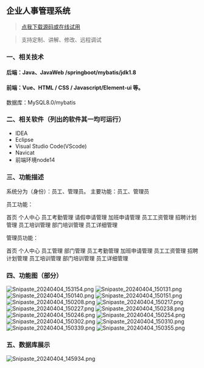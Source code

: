 ## 企业人事管理系统

> [点我下载源码或在线试用](https://www.notmaker.com/detail/d76d69d0484d4a8a898b64f4b09c4010/ghbnew) 

> 支持定制、讲解、修改、远程调试


### 一、相关技术
#### 后端：Java、JavaWeb /springboot/mybatis/jdk1.8
#### 前端：Vue、HTML / CSS / Javascript/Element-ui 等。
数据库：MySQL8.0/mybatis
### 二、相关软件（列出的软件其一均可运行）
- IDEA
- Eclipse
- Visual Studio Code(VScode)
- Navicat
- 前端环境node14

### 三、功能描述
系统分为（身份）：员工、管理员。
主要功能：员工、管理员

员工功能：

首页
个人中心
员工考勤管理
请假申请管理
加班申请管理
员工工资管理
招聘计划管理
员工培训管理
部门培训管理
员工详细管理

管理员功能：

首页
个人中心
员工管理
部门管理
员工考勤管理
加班申请管理
员工工资管理
招聘计划管理
员工培训管理
部门培训管理
员工详细管理

### 四、功能图（部分）
![Snipaste_20240404_153154.png](https://store.ptcc9.top/notmaker/user_upload/3bd80f18ce8947948de216e157f71105/2024-04-04%2015:32:31_Snipaste_2024-04-04_15-31-54.png)
![Snipaste_20240404_150131.png](https://store.ptcc9.top/notmaker/user_upload/3bd80f18ce8947948de216e157f71105/2024-04-04%2015:22:04_Snipaste_2024-04-04_15-01-31.png)
![Snipaste_20240404_150140.png](https://store.ptcc9.top/notmaker/user_upload/3bd80f18ce8947948de216e157f71105/2024-04-04%2015:22:14_Snipaste_2024-04-04_15-01-40.png)
![Snipaste_20240404_150151.png](https://store.ptcc9.top/notmaker/user_upload/3bd80f18ce8947948de216e157f71105/2024-04-04%2015:22:25_Snipaste_2024-04-04_15-01-51.png)
![Snipaste_20240404_150208.png](https://store.ptcc9.top/notmaker/user_upload/3bd80f18ce8947948de216e157f71105/2024-04-04%2015:22:32_Snipaste_2024-04-04_15-02-08.png)
![Snipaste_20240404_150217.png](https://store.ptcc9.top/notmaker/user_upload/3bd80f18ce8947948de216e157f71105/2024-04-04%2015:22:38_Snipaste_2024-04-04_15-02-17.png)
![Snipaste_20240404_150227.png](https://store.ptcc9.top/notmaker/user_upload/3bd80f18ce8947948de216e157f71105/2024-04-04%2015:22:48_Snipaste_2024-04-04_15-02-27.png)
![Snipaste_20240404_150238.png](https://store.ptcc9.top/notmaker/user_upload/3bd80f18ce8947948de216e157f71105/2024-04-04%2015:22:59_Snipaste_2024-04-04_15-02-38.png)
![Snipaste_20240404_150246.png](https://store.ptcc9.top/notmaker/user_upload/3bd80f18ce8947948de216e157f71105/2024-04-04%2015:23:07_Snipaste_2024-04-04_15-02-46.png)
![Snipaste_20240404_150254.png](https://store.ptcc9.top/notmaker/user_upload/3bd80f18ce8947948de216e157f71105/2024-04-04%2015:23:13_Snipaste_2024-04-04_15-02-54.png)
![Snipaste_20240404_150302.png](https://store.ptcc9.top/notmaker/user_upload/3bd80f18ce8947948de216e157f71105/2024-04-04%2015:23:19_Snipaste_2024-04-04_15-03-02.png)
![Snipaste_20240404_150310.png](https://store.ptcc9.top/notmaker/user_upload/3bd80f18ce8947948de216e157f71105/2024-04-04%2015:23:24_Snipaste_2024-04-04_15-03-10.png)
![Snipaste_20240404_150339.png](https://store.ptcc9.top/notmaker/user_upload/3bd80f18ce8947948de216e157f71105/2024-04-04%2015:24:00_Snipaste_2024-04-04_15-03-39.png)
![Snipaste_20240404_150355.png](https://store.ptcc9.top/notmaker/user_upload/3bd80f18ce8947948de216e157f71105/2024-04-04%2015:24:06_Snipaste_2024-04-04_15-03-55.png)
### 五、数据库展示
![Snipaste_20240404_145934.png](https://store.ptcc9.top/notmaker/user_upload/3bd80f18ce8947948de216e157f71105/2024-04-04%2015:24:44_Snipaste_2024-04-04_14-59-34.png)
